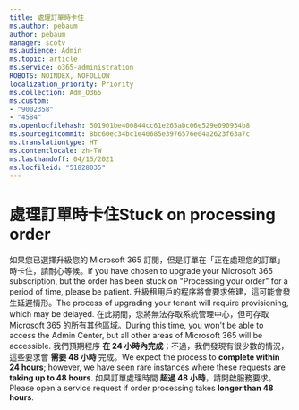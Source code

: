 ```yaml
---
title: 處理訂單時卡住
ms.author: pebaum
author: pebaum
manager: scotv
ms.audience: Admin
ms.topic: article
ms.service: o365-administration
ROBOTS: NOINDEX, NOFOLLOW
localization_priority: Priority
ms.collection: Adm_O365
ms.custom:
- "9002358"
- "4584"
ms.openlocfilehash: 501901be400844cc61e265abc06e529e090934b8
ms.sourcegitcommit: 8bc60ec34bc1e40685e3976576e04a2623f63a7c
ms.translationtype: HT
ms.contentlocale: zh-TW
ms.lasthandoff: 04/15/2021
ms.locfileid: "51828035"
---
```

# <a name="stuck-on-processing-order"></a><span data-ttu-id="91abe-102">處理訂單時卡住</span><span class="sxs-lookup"><span data-stu-id="91abe-102">Stuck on processing order</span></span>

<span data-ttu-id="91abe-103">如果您已選擇升級您的 Microsoft 365 訂閱，但是訂單在「正在處理您的訂單」時卡住，請耐心等候。</span><span class="sxs-lookup"><span data-stu-id="91abe-103">If you have chosen to upgrade your Microsoft 365 subscription, but the order has been stuck on "Processing your order" for a period of time, please be patient.</span></span> <span data-ttu-id="91abe-104">升級租用戶的程序將會要求佈建，這可能會發生延遲情形。</span><span class="sxs-lookup"><span data-stu-id="91abe-104">The process of upgrading your tenant will require provisioning, which may be delayed.</span></span> <span data-ttu-id="91abe-105">在此期間，您將無法存取系統管理中心，但可存取 Microsoft 365 的所有其他區域。</span><span class="sxs-lookup"><span data-stu-id="91abe-105">During this time, you won't be able to access the Admin Center, but all other areas of Microsoft 365 will be accessible.</span></span> <span data-ttu-id="91abe-106">我們預期程序 **在 24 小時內完成**；不過，我們發現有很少數的情況，這些要求會 **需要 48 小時** 完成。</span><span class="sxs-lookup"><span data-stu-id="91abe-106">We expect the process to **complete within 24 hours**; however, we have seen rare instances where these requests are **taking up to 48 hours**.</span></span> <span data-ttu-id="91abe-107">如果訂單處理時間 **超過 48 小時**，請開啟服務要求。</span><span class="sxs-lookup"><span data-stu-id="91abe-107">Please open a service request if order processing takes **longer than 48 hours**.</span></span>
